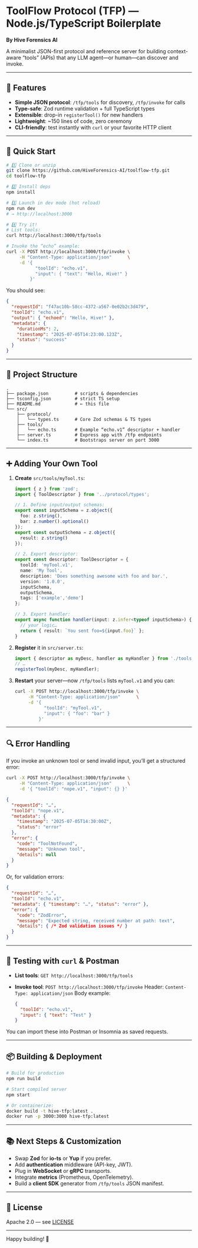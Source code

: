 
# ToolFlow Protocol (TFP) — Node.js/TypeScript Boilerplate

**By Hive Forensics AI**

A minimalist JSON-first protocol and reference server for building context-aware “tools” (APIs) that any LLM agent—or human—can discover and invoke.

---

## 🚀 Features

* **Simple JSON protocol**: `/tfp/tools` for discovery, `/tfp/invoke` for calls
* **Type-safe**: Zod runtime validation + full TypeScript types
* **Extensible**: drop-in `registerTool()` for new handlers
* **Lightweight**: \~150 lines of code, zero ceremony
* **CLI-friendly**: test instantly with `curl` or your favorite HTTP client

---

## 🏁 Quick Start

```bash
# 1️⃣ Clone or unzip
git clone https://github.com/HiveForensics-AI/toolflow‐tfp.git
cd toolflow‐tfp

# 2️⃣ Install deps
npm install

# 3️⃣ Launch in dev mode (hot reload)
npm run dev
# → http://localhost:3000

# 4️⃣ Try it!
# List tools:
curl http://localhost:3000/tfp/tools

# Invoke the “echo” example:
curl -X POST http://localhost:3000/tfp/invoke \
     -H "Content-Type: application/json"      \
     -d '{
           "toolId": "echo.v1",
           "input": { "text": "Hello, Hive!" }
         }'
```

You should see:

```json
{
  "requestId": "f47ac10b-58cc-4372-a567-0e02b2c3d479",
  "toolId": "echo.v1",
  "output": { "echoed": "Hello, Hive!" },
  "metadata": {
    "durationMs": 2,
    "timestamp": "2025-07-05T14:23:00.123Z",
    "status": "success"
  }
}
```

---

## 📁 Project Structure

```
.
├── package.json          # scripts & dependencies
├── tsconfig.json         # strict TS setup
├── README.md             # ← this file
└── src/
    ├── protocol/
    │   └── types.ts      # Core Zod schemas & TS types
    ├── tools/
    │   └── echo.ts       # Example “echo.v1” descriptor + handler
    ├── server.ts         # Express app with /tfp endpoints
    └── index.ts          # Bootstraps server on port 3000
```

---

## ➕ Adding Your Own Tool

1. **Create** `src/tools/myTool.ts`:

   ```ts
   import { z } from 'zod';
   import { ToolDescriptor } from '../protocol/types';

   // 1. Define input/output schemas:
   export const inputSchema = z.object({
     foo: z.string(),
     bar: z.number().optional()
   });
   export const outputSchema = z.object({
     result: z.string()
   });

   // 2. Export descriptor:
   export const descriptor: ToolDescriptor = {
     toolId: 'myTool.v1',
     name: 'My Tool',
     description: 'Does something awesome with foo and bar.',
     version: '1.0.0',
     inputSchema,
     outputSchema,
     tags: ['example','demo']
   };

   // 3. Export handler:
   export async function handler(input: z.infer<typeof inputSchema>) {
     // your logic…
     return { result: `You sent foo=${input.foo}` };
   }
   ```

2. **Register** it in `src/server.ts`:

   ```ts
   import { descriptor as myDesc, handler as myHandler } from './tools/myTool';
   // …
   registerTool(myDesc, myHandler);
   ```

3. **Restart** your server—now `/tfp/tools` lists `myTool.v1` and you can:

   ```bash
   curl -X POST http://localhost:3000/tfp/invoke \
        -H "Content-Type: application/json"      \
        -d '{
              "toolId": "myTool.v1",
              "input": { "foo": "bar" }
            }'
   ```

---

## 🔍 Error Handling

If you invoke an unknown tool or send invalid input, you’ll get a structured error:

```bash
curl -X POST http://localhost:3000/tfp/invoke \
     -H "Content-Type: application/json"      \
     -d '{ "toolId": "nope.v1", "input": {} }'
```

```json
{
  "requestId": "…",
  "toolId": "nope.v1",
  "metadata": {
    "timestamp": "2025-07-05T14:30:00Z",
    "status": "error"
  },
  "error": {
    "code": "ToolNotFound",
    "message": "Unknown tool",
    "details": null
  }
}
```

Or, for validation errors:

```json
{
  "requestId": "…",
  "toolId": "echo.v1",
  "metadata": { "timestamp": "…", "status": "error" },
  "error": {
    "code": "ZodError",
    "message": "Expected string, received number at path: text",
    "details": { /* Zod validation issues */ }
  }
}
```

---

## 🧪 Testing with `curl` & Postman

* **List tools**:
  `GET http://localhost:3000/tfp/tools`

* **Invoke tool**:
  `POST http://localhost:3000/tfp/invoke`
  Header: `Content-Type: application/json`
  Body example:

  ```json
  {
    "toolId": "echo.v1",
    "input": { "text": "Test" }
  }
  ```

You can import these into Postman or Insomnia as saved requests.

---

## 📦 Building & Deployment

```bash
# Build for production
npm run build

# Start compiled server
npm start

# Or containerize:
docker build -t hive-tfp:latest .
docker run -p 3000:3000 hive-tfp:latest
```

---

## 📚 Next Steps & Customization

* Swap **Zod** for **io-ts** or **Yup** if you prefer.
* Add **authentication** middleware (API-key, JWT).
* Plug in **WebSocket** or **gRPC** transports.
* Integrate **metrics** (Prometheus, OpenTelemetry).
* Build a **client SDK** generator from `/tfp/tools` JSON manifest.

---

## 📜 License

Apache 2.0 — see [LICENSE](LICENSE)

---

Happy building! 🚀
